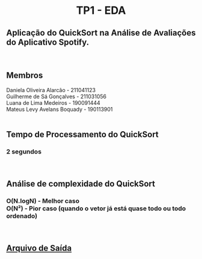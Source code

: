 <h1 align="center">TP1 - EDA</h1>
<h2 align="justify">Aplicação do QuickSort
na Análise de Avaliações do Aplicativo
Spotify.</h2></br>
<h2>Membros</h2>
Daniela Oliveira Alarcão - 211041123</br>
Guilherme de Sá Gonçalves - 211031056</br>
Luana de Lima Medeiros - 190091444</br>
Mateus Levy Avelans Boquady - 190113901</br>
</br>
<h2>Tempo de Processamento do QuickSort</h2>
<h3>2 segundos</h3></br>
<h2>Análise de complexidade do QuickSort</h2>
<h3>O(N.logN) - Melhor caso</br>
O(N²) - Pior caso (quando o vetor já está quase todo ou todo ordenado)</h3></br>
<h2><a href=https://raw.githubusercontent.com/GuilhermeDSa1013/C-Stuff/main/TP1%20-%20Grupo%20F/Arquivo%20de%20saida.txt>Arquivo de Saída</a></h2>
